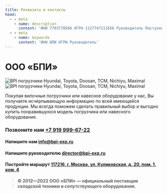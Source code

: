 ```yaml
---
title: Реквизиты и контакты
head:
  - - meta
    - name: description
      content: 'ИНН 7703778566 ОГРН 1127747111656 Руководитель Пастухов Евгений Сергеевич '
  - - meta
    - name: keywords 
      content: 'ИНН БПИ ОГРН Руководитель'
---
```


# ООО «БПИ»


![BPI погрузчики Hyundai, Toyota, Doosan, ТСМ, Nichiyu, Maximal](./accordion-element.png)
![BPI погрузчики Hyundai, Toyota, Doosan, ТСМ, Nichiyu, Maximal](./accordion-element-in.png)


Покупая вилочные погрузчики или навесное оборудование у нас, Вы получаете исчерпывающую информацию по всей имеющейся продукции. Мы всегда поможем сделать правильный выбор и выгодно купить понравившуюся модель погрузчика или навесного оборудования.


### Позвоните нам <a href="tel:+79199996722">+7 919 999-67-22</a>

#### Напишите нам <a href="mailto:info@bpi-exp.ru">info@bpi-exp.ru</a>

#### Напишите руководителю <a href="mailto:director@bpi-exp.ru">director@bpi-exp.ru</a>

#### Постройте маршрут <a href="https://yandex.ru/maps/213/moscow/?from=api-maps&ll=37.560718%2C55.567506&mode=routes&origin=jsapi_2_1_79&rtext=~55.567988%2C37.560664&rtt=mt&ruri=~&z=19">117216, г. Москва, ул. Куликовская, д. 20, пом. 1, ком. 4</a>

> **© 2012—2022 ООО «БПИ» — официальный поставщик складской техники и сопутствующего оборудования.**
